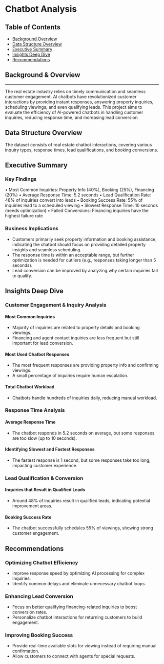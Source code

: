 # Chatbot Analysis 

## Table of Contents

- [Background Overview](#background-overview)
- [Data Structure Overview](#data-structure-overview)
- [Executive Summary](#executive-summary)
- [Insights Deep Dive](#insights-deep-dive)
- [Recommendations](#recommendations)
  
## Background & Overview

---

The real estate industry relies on timely communication and seamless customer engagement. AI chatbots have revolutionized customer interactions by providing instant responses, answering property inquiries, scheduling viewings, and even qualifying leads. This project aims to evaluate the efficiency of AI-powered chatbots in handling customer inquiries, reducing response time, and increasing lead conversion

## Data Structure Overview 

The dataset consists of real estate chatbot interactions, covering various inquiry types, response times, lead qualifications, and booking conversions.

## Executive  Summary 

### Key Findings

•	Most Common Inquiries: Property Info (40%), Booking (25%), Financing (20%)
•	Average Response Time: 5.2 seconds
•	Lead Qualification Rate: 48% of inquiries convert into leads
•	Booking Success Rate: 55% of inquiries lead to a scheduled viewing
•	Slowest Response Time: 10 seconds (needs optimization)
•	Failed Conversions: Financing inquiries have the highest failure rate

### Business Implications

- Customers primarily seek property information and booking assistance, indicating the chatbot should focus on providing detailed property insights and seamless scheduling.
- The response time is within an acceptable range, but further optimization is needed for outliers (e.g., responses taking longer than 5 seconds).
- Lead conversion can be improved by analyzing why certain inquiries fail to qualify.

## Insights Deep Dive

### Customer Engagement & Inquiry Analysis

####  Most Common Inquiries

- Majority of inquiries are related to property details and booking viewings.
- Financing and agent contact inquiries are less frequent but still important for lead conversion.

#### Most Used Chatbot Responses

- The most frequent responses are providing property info and confirming viewings.
- A small percentage of inquiries require human escalation.

#### Total Chatbot Workload

- Chatbots handle hundreds of inquiries daily, reducing manual workload.

### Response Time Analysis

#### Average Response Time

- The chatbot responds in 5.2 seconds on average, but some responses are too slow (up to 10 seconds).

#### Identifying Slowest and Fastest Responses

- The fastest response is 1 second, but some responses take too long, impacting customer experience.

### Lead Qualification & Conversion

#### Inquiries that Result in Qualified Leads

- Around 48% of inquiries result in qualified leads, indicating potential improvement areas.

#### Booking Success Rate

- The chatbot successfully schedules 55% of viewings, showing strong customer engagement.

## Recommendations 

### Optimizing Chatbot Efficiency
 - Improve response speed by optimizing AI processing for complex inquiries.
 - Identify common delays and eliminate unnecessary chatbot loops.
### Enhancing Lead Conversion
 - Focus on better qualifying financing-related inquiries to boost conversion rates.
 - Personalize chatbot interactions for returning customers to build engagement.
### Improving Booking Success
 - Provide real-time available slots for viewing instead of requiring manual confirmation.
 - Allow customers to connect with agents for special requests.
